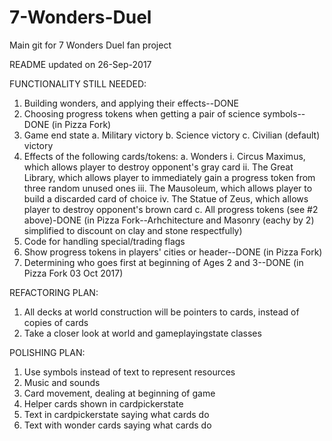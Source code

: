 # 7-Wonders-Duel
Main git for 7 Wonders Duel fan project

README updated on 26-Sep-2017

FUNCTIONALITY STILL NEEDED:
1. Building wonders, and applying their effects--DONE
2. Choosing progress tokens when getting a pair of science symbols--DONE (in Pizza Fork)
3. Game end state
    a. Military victory
    b. Science victory
    c. Civilian (default) victory
4. Effects of the following cards/tokens:
    a. Wonders
        i.   Circus Maximus, which allows player to destroy opponent's gray card
        ii.  The Great Library, which allows player to immediately gain a progress token from three random unused ones
        iii. The Mausoleum, which allows player to build a discarded card of choice
        iv.  The Statue of Zeus, which allows player to destroy opponent's brown card
    c. All progress tokens (see #2 above)-DONE (in Pizza Fork--Arhchitecture and Masonry (eachy by 2) simplified to discount on clay and stone       respectfully)
5. Code for handling special/trading flags
6. Show progress tokens in players' cities or header--DONE (in Pizza Fork)
7. Determining who goes first at beginning of Ages 2 and 3--DONE (in Pizza Fork 03 Oct 2017)


REFACTORING PLAN:
1. All decks at world construction will be pointers to cards, instead of copies of cards
2. Take a closer look at world and gameplayingstate classes


POLISHING PLAN:
1. Use symbols instead of text to represent resources
2. Music and sounds
3. Card movement, dealing at beginning of game
4. Helper cards shown in cardpickerstate
5. Text in cardpickerstate saying what cards do
6. Text with wonder cards saying what cards do
